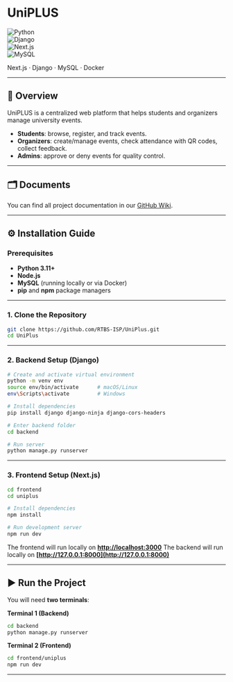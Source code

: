 # UniPLUS  

![Python](https://img.shields.io/badge/python-3.11+-blue.svg)  
![Django](https://img.shields.io/badge/django-5.0-green.svg)  
![Next.js](https://img.shields.io/badge/next.js-14-black.svg)  
![MySQL](https://img.shields.io/badge/mysql-8.0-orange.svg)  

Next.js · Django · MySQL · Docker  


---

## 📝 Overview
UniPLUS is a centralized web platform that helps students and organizers manage university events.  

- **Students**: browse, register, and track events.  
- **Organizers**: create/manage events, check attendance with QR codes, collect feedback.  
- **Admins**: approve or deny events for quality control.  

---

## 🗂️ Documents

You can find all project documentation in our [GitHub Wiki](https://github.com/RTBS-ISP/UniPlus/wiki).

---

## ⚙️ Installation Guide

### Prerequisites
- **Python 3.11+**  
- **Node.js**  
- **MySQL** (running locally or via Docker)  
- **pip** and **npm** package managers  

---

### 1. Clone the Repository
```bash
git clone https://github.com/RTBS-ISP/UniPlus.git
cd UniPlus
````

---

### 2. Backend Setup (Django)

```bash
# Create and activate virtual environment
python -m venv env
source env/bin/activate      # macOS/Linux
env\Scripts\activate         # Windows

# Install dependencies
pip install django django-ninja django-cors-headers

# Enter backend folder
cd backend

# Run server
python manage.py runserver
```

---

### 3. Frontend Setup (Next.js)

```bash
cd frontend
cd uniplus

# Install dependencies
npm install

# Run development server
npm run dev
```

The frontend will run locally on **[http://localhost:3000](http://localhost:3000)**
The backend will run locally on **[http://127.0.0.1:8000](http://127.0.0.1:8000)**

---

## ▶️ Run the Project

You will need **two terminals**:

**Terminal 1 (Backend)**

```bash
cd backend
python manage.py runserver
```

**Terminal 2 (Frontend)**

```bash
cd frontend/uniplus
npm run dev
```

---